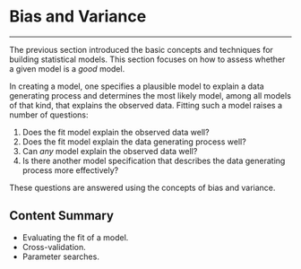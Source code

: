 # Bias and Variance

---

The previous section introduced the basic concepts and techniques for
building statistical models. This section focuses on how to assess
whether a given model is a *good* model.

In creating a model, one specifies a plausible model to explain a data
generating process and determines the most likely model, among all
models of that kind, that explains the observed data. Fitting such a model
raises a number of questions:

1. Does the fit model explain the observed data well?
1. Does the fit model explain the data generating process well?
1. Can *any* model explain the observed data well?
1. Is there another model specification that describes the data
   generating process more effectively?

These questions are answered using the concepts of bias and variance.

## Content Summary

* Evaluating the fit of a model.
* Cross-validation.
* Parameter searches.
